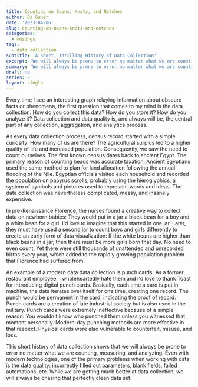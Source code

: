 ```yaml
---
title: Counting on Beans, Knots, and Notches
author: Oz Guner
date: '2023-04-06'
slug: counting-on-beans-knots-and-notches
categories:
  - musings
tags: 
  - data collection
subtitle: 'A Short, Thrilling History of Data Collection'
excerpt: 'We will always be prone to error no matter what we are counting, measuring, and analyzing. While we are getting much better at data collection, we will always be chasing that perfectly clean data set.'
summary: 'We will always be prone to error no matter what we are counting, measuring, and analyzing. While we are getting much better at data collection, we will always be chasing that perfectly clean data set.'
draft: no
series: ~
layout: single
---
```


Every time I see an interesting graph relaying information about obscure facts or phenomena, the first question that comes to my mind is the data collection. How do you collect this data? How do you store it? How do you analyze it? Data collection and data quality is, and always will be, the central part of any collection, aggregation, and analytics process. 

As every data collection process, census record started with a simple curiosity: How many of us are there? The agricultural surplus led to a higher quality of life and increased population. Consequently, we saw the need to count ourselves. The first known census dates back to ancient Egypt. The primary reason of counting heads was accurate taxation. Ancient Egyptians used the same method to plan for land allocation following the annual flooding of the Nile. Egyptian officials visited each household and recorded the population on papyrus scrolls, probably using the hieroglyphics, a system of symbols and pictures used to represent words and ideas. The data collection was nevertheless complicated, messy, and insanely expensive.

In pre-Renaissance Florence, the nurses found a creative way to collect data on newborn babies: They would put in a jar a black bean for a boy and a white bean for a girl. I'd love to imagine that this started in one jar. Later, they must have used a second jar to count boys and girls differently to create an early form of data visualization: If the white beans are higher than black beans in a jar, then there must be more girls born that day. No need to even count. Yet there were still thousands of unattended and unrecorded births every year, which added to the rapidly growing population problem that Florence had suffered from. 

An example of a modern data data collection is punch cards. As a former restaurant employee, I wholeheartedly hate them and I'd love to thank Toast for introducing digital punch cards. Basically, each time a card is put in machine, the data iterates over itself for one time, creating one record. The punch would be permanent in the card, indicating the proof of record. Punch cards are a creation of late industrial society but is also used in the military. Punch cards were extremely ineffective because of a simple reason: You wouldn't know who punched them unless you witnessed that moment personally. Modern-day punching methods are more effective in that respect. Physical cards were also vulnerable to counterfeit, misuse, and loss. 

This short history of data collection shows that we will always be prone to error no matter what we are counting, measuring, and analyzing. Even with modern technologies, one of the primary problems when working with data is the data quality: incorrectly filled out parameters, blank fields, failed automations, etc. While we are getting much better at data collection, we will always be chasing that perfectly clean data set.




